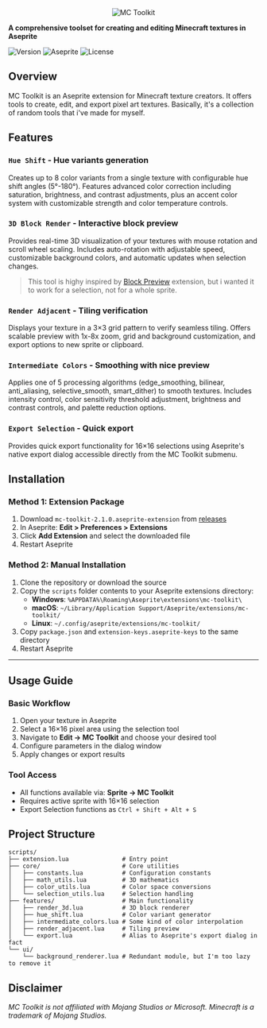 <div align="center">
  <img src="https://github.com/fresh-milkshake/aseprite-minecraft-toolkit/header.png?raw=true" alt="MC Toolkit">
</div>

**A comprehensive toolset for creating and editing Minecraft textures in Aseprite**

![Version](https://img.shields.io/badge/Version-2.1.0-blue)
![Aseprite](https://img.shields.io/badge/Aseprite-1.2.10+-green)
![License](https://img.shields.io/badge/License-MIT-yellow)

## Overview

MC Toolkit is an Aseprite extension for Minecraft texture creators. It offers tools to create, edit, and export pixel art textures. Basically, it's a collection of random tools that i've made for myself.

## Features

### `Hue Shift` - Hue variants generation
Creates up to 8 color variants from a single texture with configurable hue shift angles (5°-180°). Features advanced color correction including saturation, brightness, and contrast adjustments, plus an accent color system with customizable strength and color temperature controls.

### `3D Block Render` - Interactive block preview
Provides real-time 3D visualization of your textures with mouse rotation and scroll wheel scaling. Includes auto-rotation with adjustable speed, customizable background colors, and automatic updates when selection changes.

> This tool is highy inspired by [Block Preview](https://astropulse.itch.io/block-preview) extension, but i wanted it to work for a selection, not for a whole sprite.

### `Render Adjacent` - Tiling verification
Displays your texture in a 3×3 grid pattern to verify seamless tiling. Offers scalable preview with 1x-8x zoom, grid and background customization, and export options to new sprite or clipboard.

### `Intermediate Colors` - Smoothing with nice preview
Applies one of 5 processing algorithms (edge_smoothing, bilinear, anti_aliasing, selective_smooth, smart_dither) to smooth textures. Includes intensity control, color sensitivity threshold adjustment, brightness and contrast controls, and palette reduction options.

### `Export Selection` - Quick export
Provides quick export functionality for 16×16 selections using Aseprite's native export dialog accessible directly from the MC Toolkit submenu.

## Installation

### **Method 1: Extension Package**
1. Download `mc-toolkit-2.1.0.aseprite-extension` from [releases](https://github.com/fresh-milkshake/aseprite-minecraft-toolkit/releases)
2. In Aseprite: **Edit > Preferences > Extensions**
3. Click **Add Extension** and select the downloaded file
4. Restart Aseprite

### **Method 2: Manual Installation**
1. Clone the repository or download the source
2. Copy the `scripts` folder contents to your Aseprite extensions directory:
   - **Windows**: `%APPDATA%\Roaming\Aseprite\extensions\mc-toolkit\`
   - **macOS**: `~/Library/Application Support/Aseprite/extensions/mc-toolkit/`
   - **Linux**: `~/.config/aseprite/extensions/mc-toolkit/`
3. Copy `package.json` and `extension-keys.aseprite-keys` to the same directory
4. Restart Aseprite

---

## Usage Guide

### **Basic Workflow**
1. Open your texture in Aseprite
2. Select a 16×16 pixel area using the selection tool
3. Navigate to **Edit → MC Toolkit** and choose your desired tool
4. Configure parameters in the dialog window
5. Apply changes or export results

### **Tool Access**
- All functions available via: **Sprite → MC Toolkit**
- Requires active sprite with 16×16 selection
- Export Selection functions as `Ctrl + Shift + Alt + S`

## Project Structure

```
scripts/
├── extension.lua               # Entry point
├── core/                       # Core utilities
│   ├── constants.lua           # Configuration constants
│   ├── math_utils.lua          # 3D mathematics
│   ├── color_utils.lua         # Color space conversions
│   └── selection_utils.lua     # Selection handling
├── features/                   # Main functionality
│   ├── render_3d.lua           # 3D block renderer
│   ├── hue_shift.lua           # Color variant generator
│   ├── intermediate_colors.lua # Some kind of color interpolation
│   ├── render_adjacent.lua     # Tiling preview
│   └── export.lua              # Alias to Aseprite's export dialog in fact
└── ui/
    └── background_renderer.lua # Redundant module, but I'm too lazy to remove it
```

## Disclaimer

*MC Toolkit is not affiliated with Mojang Studios or Microsoft. Minecraft is a trademark of Mojang Studios.*
